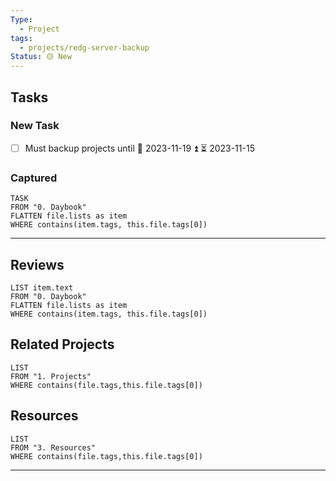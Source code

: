 ```yaml
---
Type:
  - Project
tags:
  - projects/redg-server-backup
Status: 🟡 New
---
```


## Tasks

### New Task
- [ ] Must backup projects until 📅 2023-11-19 ⏫ ⏳ 2023-11-15 
### Captured
``` dataview
TASK
FROM "0. Daybook"
FLATTEN file.lists as item
WHERE contains(item.tags, this.file.tags[0])
```

---
## Reviews
``` dataview
LIST item.text
FROM "0. Daybook"
FLATTEN file.lists as item
WHERE contains(item.tags, this.file.tags[0])

```


## Related Projects

``` dataview
LIST 
FROM "1. Projects"
WHERE contains(file.tags,this.file.tags[0])
```

## Resources
``` dataview
LIST 
FROM "3. Resources"
WHERE contains(file.tags,this.file.tags[0])
```

---